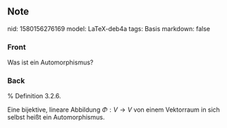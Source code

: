 ## Note
nid: 1580156276169
model: LaTeX-deb4a
tags: Basis
markdown: false

### Front
Was ist ein Automorphismus?

### Back
% Definition 3.2.6. <div>Eine bijektive, lineare Abbildung $\Phi: V \rightarrow V$ von einem Vektorraum in sich selbst  heißt ein Automorphismus.</div><div>
</div>
